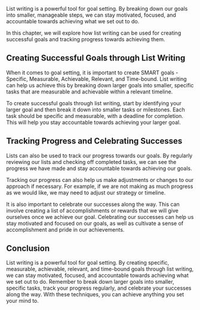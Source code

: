 
List writing is a powerful tool for goal setting. By breaking down our goals into smaller, manageable steps, we can stay motivated, focused, and accountable towards achieving what we set out to do.

In this chapter, we will explore how list writing can be used for creating successful goals and tracking progress towards achieving them.

Creating Successful Goals through List Writing
----------------------------------------------

When it comes to goal setting, it is important to create SMART goals - Specific, Measurable, Achievable, Relevant, and Time-bound. List writing can help us achieve this by breaking down larger goals into smaller, specific tasks that are measurable and achievable within a relevant timeline.

To create successful goals through list writing, start by identifying your larger goal and then break it down into smaller tasks or milestones. Each task should be specific and measurable, with a deadline for completion. This will help you stay accountable towards achieving your larger goal.

Tracking Progress and Celebrating Successes
-------------------------------------------

Lists can also be used to track our progress towards our goals. By regularly reviewing our lists and checking off completed tasks, we can see the progress we have made and stay accountable towards achieving our goals.

Tracking our progress can also help us make adjustments or changes to our approach if necessary. For example, if we are not making as much progress as we would like, we may need to adjust our strategy or timeline.

It is also important to celebrate our successes along the way. This can involve creating a list of accomplishments or rewards that we will give ourselves once we achieve our goal. Celebrating our successes can help us stay motivated and focused on our goals, as well as cultivate a sense of accomplishment and pride in our achievements.

Conclusion
----------

List writing is a powerful tool for goal setting. By creating specific, measurable, achievable, relevant, and time-bound goals through list writing, we can stay motivated, focused, and accountable towards achieving what we set out to do. Remember to break down larger goals into smaller, specific tasks, track your progress regularly, and celebrate your successes along the way. With these techniques, you can achieve anything you set your mind to.
